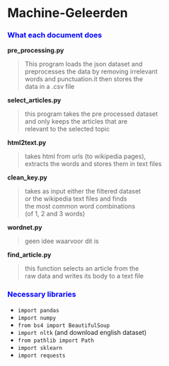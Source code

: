 # Machine-Geleerden

### <span style="color:blue">What each document does</span>

**pre_processing.py**
> This program loads the json dataset and \
preprocesses the data by removing irrelevant \
words and punctuation.it then stores the \
data in a .csv file

**select_articles.py**
> this program takes the pre processed dataset \
and only keeps the articles that are \
relevant to the selected topic

**html2text.py**
> takes html from urls (to wikipedia pages), \
extracts the words and stores them in text files

**clean_key.py**
> takes as input either the filtered dataset \
or the wikipedia text files and finds \
the most common word combinations \
(of 1, 2 and 3 words)

**wordnet.py**
> geen idee waarvoor dit is

**find_article.py**
> this function selects an article from the \
raw data and writes its body to a text file

### <span style="color:blue">Necessary libraries</span>
* `import pandas`
* `import numpy`
* `from bs4 import BeautifulSoup`
* `import nltk` (and download english dataset)
* `from pathlib import Path`
* `import sklearn`
* `import requests`
